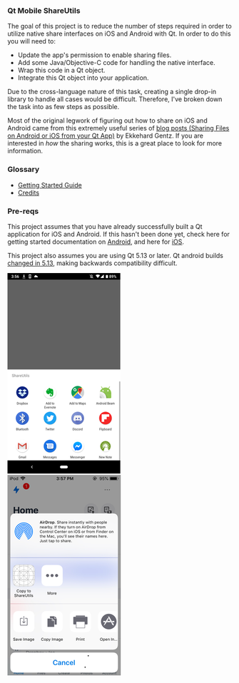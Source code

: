 
### Qt Mobile ShareUtils

The goal of this project is to reduce the number of steps required in order to utilize native share interfaces on iOS and Android with Qt. In order to do this you will need to:
- Update the app's permission to enable sharing files.
- Add some Java/Objective-C code for handling the native interface.
- Wrap this code in a Qt object.
- Integrate this Qt object into your application.

Due to the cross-language nature of this task, creating a single drop-in library to handle all cases would be difficult. Therefore, I've broken down the task into as few steps as possible.

Most of the original legwork of figuring out how to share on iOS and Android came from this extremely useful series of [blog posts (Sharing Files on Android or iOS from your Qt App)](https://blog.qt.io/blog/2017/12/01/sharing-files-android-ios-qt-app/) by Ekkehard Gentz. If you are interested in _how_ the sharing works, this is a great place to look for more information.

### Glossary

* [Getting Started Guide](Instructions.md)
* [Credits](Credits.md)

### <a name="pre-reqs"></a>Pre-reqs

This project assumes that you have already successfully built a Qt application for iOS and Android. If this hasn't been done yet, check here for getting started documentation on [Android](https://doc.qt.io/qt-5/android-getting-started.html), and here for [iOS](https://doc.qt.io/qt-5/ios.html).

This project also assumes you are using Qt 5.13 or later. Qt android builds [changed in 5.13](https://www.qt.io/blog/2019/06/28/comply-upcoming-requirements-google-play), making backwards compatibility difficult.

![android send](resources/android_mobile_share.png  "android send") ![iOS receive](resources/ios_mobile_share.png "iOS receive")
